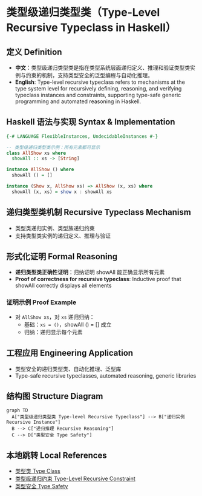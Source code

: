 # 类型级递归类型类（Type-Level Recursive Typeclass in Haskell）

## 定义 Definition

- **中文**：类型级递归类型类是指在类型系统层面递归定义、推理和验证类型类实例与约束的机制，支持类型安全的泛型编程与自动化推理。
- **English**: Type-level recursive typeclass refers to mechanisms at the type system level for recursively defining, reasoning, and verifying typeclass instances and constraints, supporting type-safe generic programming and automated reasoning in Haskell.

## Haskell 语法与实现 Syntax & Implementation

```haskell
{-# LANGUAGE FlexibleInstances, UndecidableInstances #-}

-- 类型级递归类型类示例：所有元素都可显示
class AllShow xs where
  showAll :: xs -> [String]

instance AllShow () where
  showAll () = []

instance (Show x, AllShow xs) => AllShow (x, xs) where
  showAll (x, xs) = show x : showAll xs
```

## 递归类型类机制 Recursive Typeclass Mechanism

- 类型类递归实例、类型族递归约束
- 支持类型类实例的递归定义、推理与验证

## 形式化证明 Formal Reasoning

- **递归类型类正确性证明**：归纳证明 showAll 能正确显示所有元素
- **Proof of correctness for recursive typeclass**: Inductive proof that showAll correctly displays all elements

### 证明示例 Proof Example

- 对 `AllShow xs`，对 `xs` 递归归纳：
  - 基础：`xs = ()`，showAll () = [] 成立
  - 归纳：递归显示每个元素

## 工程应用 Engineering Application

- 类型安全的递归类型类、自动化推理、泛型库
- Type-safe recursive typeclasses, automated reasoning, generic libraries

## 结构图 Structure Diagram

```mermaid
graph TD
  A["类型级递归类型类 Type-level Recursive Typeclass"] --> B["递归实例 Recursive Instance"]
  B --> C["递归推理 Recursive Reasoning"]
  C --> D["类型安全 Type Safety"]
```

## 本地跳转 Local References

- [类型类 Type Class](../07-Type-Class/01-Type-Class-in-Haskell.md)
- [类型级递归约束 Type-Level Recursive Constraint](../64-Type-Level-Recursive-Constraint/01-Type-Level-Recursive-Constraint-in-Haskell.md)
- [类型安全 Type Safety](../14-Type-Safety/01-Type-Safety-in-Haskell.md)
